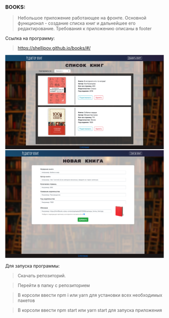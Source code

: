 
### BOOKS:

> Небольшое приложение работающее на фронте.
> Основной функционал - создание списка книг и дальнейшее его редактирование. Требования к приложению описаны в footer

Ссылка на программу: 

> https://shellipov.github.io/books/#/

![screenshot](readme-assets/1.png)
![screenshot](readme-assets/2.png)

Для запуска программы: 

> Скачать репозиторий.

> Перейти в папку с репозиторием

> В корсоли ввести npm i или yarn для установки всех необходимых пакетов

> В корсоли ввести npm start или yarn start для запуска приложения
